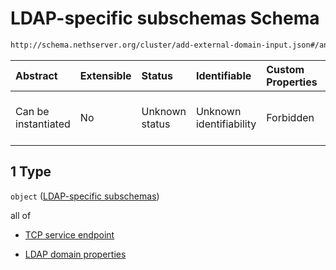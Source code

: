 # LDAP-specific subschemas Schema

```txt
http://schema.nethserver.org/cluster/add-external-domain-input.json#/anyOf/1
```



| Abstract            | Extensible | Status         | Identifiable            | Custom Properties | Additional Properties | Access Restrictions | Defined In                                                                                        |
| :------------------ | :--------- | :------------- | :---------------------- | :---------------- | :-------------------- | :------------------ | :------------------------------------------------------------------------------------------------ |
| Can be instantiated | No         | Unknown status | Unknown identifiability | Forbidden         | Allowed               | none                | [add-external-domain-input.json\*](cluster/add-external-domain-input.json "open original schema") |

## 1 Type

`object` ([LDAP-specific subschemas](add-external-domain-input-anyof-ldap-specific-subschemas.md))

all of

* [TCP service endpoint](add-external-domain-input-defs-tcp-service-endpoint.md "check type definition")

* [LDAP domain properties](add-external-domain-input-defs-ldap-domain-properties.md "check type definition")
